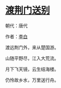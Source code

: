 # [渡荆门送别](http://so.gushiwen.org/view_8089.aspx)

朝代：唐代

作者：[李白](http://so.gushiwen.org/author_247.aspx)

渡远荆门外，来从楚国游。

山随平野尽，江入大荒流。

月下飞天镜，云生结海楼。

仍怜故乡水，万里送行舟。

